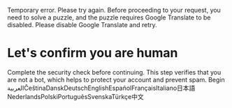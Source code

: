 Temporary error. Please try again.
Before proceeding to your request, you need to solve a puzzle, and the puzzle requires Google Translate to be disabled. Please disable Google Translate and retry.
# Let's confirm you are human
Complete the security check before continuing. This step verifies that you are not a bot, which helps to protect your account and prevent spam.
Begin
العربيةČeštinaDanskDeutschEnglishEspañolFrançaisItaliano日本語NederlandsPolskiPortuguêsSvenskaTürkçe中文
